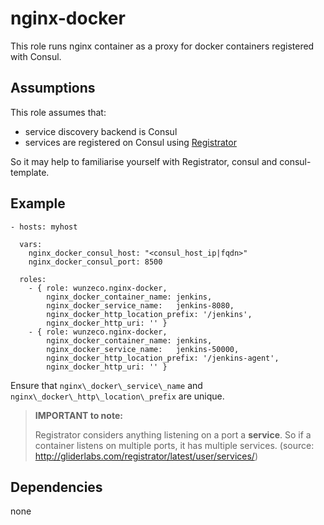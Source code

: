 nginx-docker
==================

This role runs nginx container as a proxy for docker containers registered with
Consul. 

## Assumptions

This role assumes that:
- service discovery backend is Consul
- services are registered on Consul using [Registrator](http://gliderlabs.com/registrator/latest/)

So it may help to familiarise yourself with Registrator, consul and consul-template.


## Example


```
- hosts: myhost

  vars:
    nginx_docker_consul_host: "<consul_host_ip|fqdn>"
    nginx_docker_consul_port: 8500

  roles:
    - { role: wunzeco.nginx-docker,
        nginx_docker_container_name: jenkins,
        nginx_docker_service_name:   jenkins-8080,
        nginx_docker_http_location_prefix: '/jenkins',
        nginx_docker_http_uri: '' }
    - { role: wunzeco.nginx-docker,
        nginx_docker_container_name: jenkins,
        nginx_docker_service_name:   jenkins-50000,
        nginx_docker_http_location_prefix: '/jenkins-agent',
        nginx_docker_http_uri: '' }

```

Ensure that `nginx\_docker\_service\_name` and `nginx\_docker\_http\_location\_prefix`
are unique.

> **IMPORTANT to note:**
>
>    Registrator considers anything listening on a port a **service**. So if a
>    container listens on multiple ports, it has multiple services.
>    (source: http://gliderlabs.com/registrator/latest/user/services/)

## Dependencies
none
